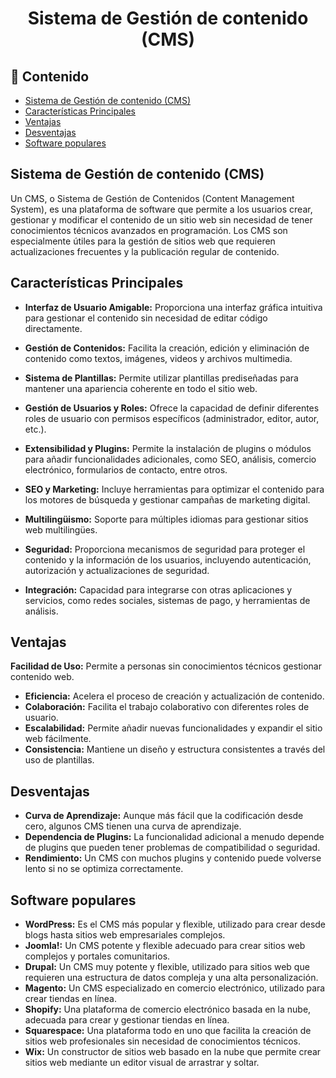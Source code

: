 <h1 align="center">Sistema de Gestión de contenido (CMS)</h1>

<h2>📑 Contenido</h2>

- [Sistema de Gestión de contenido (CMS)](#sistema-de-gestión-de-contenido-cms)
- [Características Principales](#características-principales)
- [Ventajas](#ventajas)
- [Desventajas](#desventajas)
- [Software populares](#software-populares)

## Sistema de Gestión de contenido (CMS)

Un CMS, o Sistema de Gestión de Contenidos (Content Management System), es una plataforma de software que permite a los usuarios crear, gestionar y modificar el contenido de un sitio web sin necesidad de tener conocimientos técnicos avanzados en programación. Los CMS son especialmente útiles para la gestión de sitios web que requieren actualizaciones frecuentes y la publicación regular de contenido.

## Características Principales

- **Interfaz de Usuario Amigable:** Proporciona una interfaz gráfica intuitiva para gestionar el contenido sin necesidad de editar código directamente.

- **Gestión de Contenidos:** Facilita la creación, edición y eliminación de contenido como textos, imágenes, videos y archivos multimedia.

- **Sistema de Plantillas:** Permite utilizar plantillas prediseñadas para mantener una apariencia coherente en todo el sitio web.

- **Gestión de Usuarios y Roles:** Ofrece la capacidad de definir diferentes roles de usuario con permisos específicos (administrador, editor, autor, etc.).

- **Extensibilidad y Plugins:** Permite la instalación de plugins o módulos para añadir funcionalidades adicionales, como SEO, análisis, comercio electrónico, formularios de contacto, entre otros.

- **SEO y Marketing:** Incluye herramientas para optimizar el contenido para los motores de búsqueda y gestionar campañas de marketing digital.

- **Multilingüismo:** Soporte para múltiples idiomas para gestionar sitios web multilingües.

- **Seguridad:** Proporciona mecanismos de seguridad para proteger el contenido y la información de los usuarios, incluyendo autenticación, autorización y actualizaciones de seguridad.

- **Integración:** Capacidad para integrarse con otras aplicaciones y servicios, como redes sociales, sistemas de pago, y herramientas de análisis.

## Ventajas

**Facilidad de Uso:** Permite a personas sin conocimientos técnicos gestionar contenido web.

- **Eficiencia:** Acelera el proceso de creación y actualización de contenido.
- **Colaboración:** Facilita el trabajo colaborativo con diferentes roles de usuario.
- **Escalabilidad:** Permite añadir nuevas funcionalidades y expandir el sitio web fácilmente.
- **Consistencia:** Mantiene un diseño y estructura consistentes a través del uso de plantillas.

## Desventajas

- **Curva de Aprendizaje:** Aunque más fácil que la codificación desde cero, algunos CMS tienen una curva de aprendizaje.
- **Dependencia de Plugins:** La funcionalidad adicional a menudo depende de plugins que pueden tener problemas de compatibilidad o seguridad.
- **Rendimiento:** Un CMS con muchos plugins y contenido puede volverse lento si no se optimiza correctamente.

## Software populares

- **WordPress:** Es el CMS más popular y flexible, utilizado para crear desde blogs hasta sitios web empresariales complejos.
- **Joomla!:** Un CMS potente y flexible adecuado para crear sitios web complejos y portales comunitarios.
- **Drupal:** Un CMS muy potente y flexible, utilizado para sitios web que requieren una estructura de datos compleja y una alta personalización.
- **Magento:** Un CMS especializado en comercio electrónico, utilizado para crear tiendas en línea.
- **Shopify:** Una plataforma de comercio electrónico basada en la nube, adecuada para crear y gestionar tiendas en línea.
- **Squarespace:** Una plataforma todo en uno que facilita la creación de sitios web profesionales sin necesidad de conocimientos técnicos.
- **Wix:** Un constructor de sitios web basado en la nube que permite crear sitios web mediante un editor visual de arrastrar y soltar.
